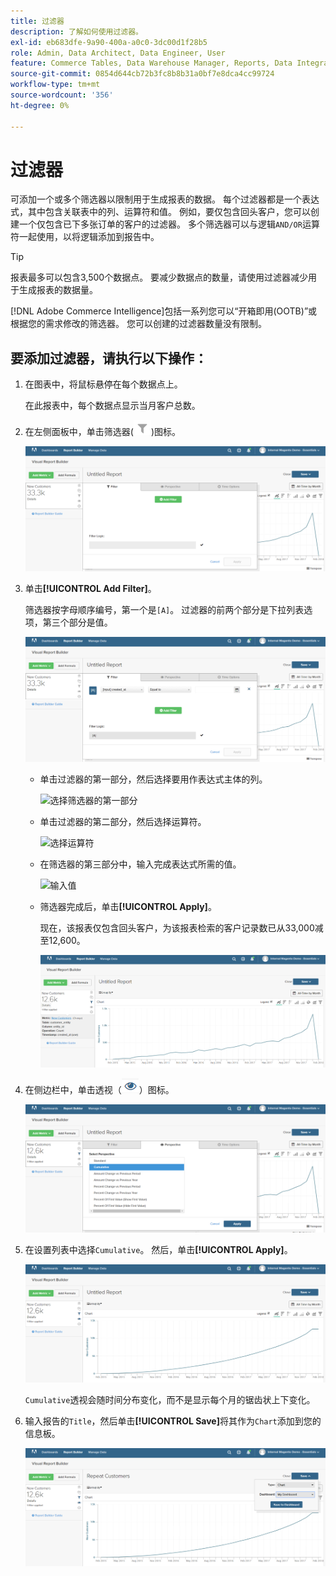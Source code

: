 ```yaml
---
title: 过滤器
description: 了解如何使用过滤器。
exl-id: eb683dfe-9a90-400a-a0c0-3dc00d1f28b5
role: Admin, Data Architect, Data Engineer, User
feature: Commerce Tables, Data Warehouse Manager, Reports, Data Integration
source-git-commit: 0854d644cb72b3fc8b8b31a0bf7e8dca4cc99724
workflow-type: tm+mt
source-wordcount: '356'
ht-degree: 0%

---
```


# 过滤器

可添加一个或多个筛选器以限制用于生成报表的数据。 每个过滤器都是一个表达式，其中包含关联表中的列、运算符和值。 例如，要仅包含回头客户，您可以创建一个仅包含已下多张订单的客户的过滤器。 多个筛选器可以与逻辑`AND/OR`运算符一起使用，以将逻辑添加到报告中。

>[!TIP]
>
>报表最多可以包含3,500个数据点。 要减少数据点的数量，请使用过滤器减少用于生成报表的数据量。

[!DNL Adobe Commerce Intelligence]包括一系列您可以“开箱即用(OOTB)”或根据您的需求修改的筛选器。 您可以创建的过滤器数量没有限制。

## 要添加过滤器，请执行以下操作：

1. 在图表中，将鼠标悬停在每个数据点上。

   在此报表中，每个数据点显示当月客户总数。

1. 在左侧面板中，单击筛选器(![](../../assets/magento-bi-btn-filter.png))图标。

   ![添加筛选器](../../assets/magento-bi-report-builder-filter-add.png)

1. 单击&#x200B;**[!UICONTROL Add Filter]**。

   筛选器按字母顺序编号，第一个是`[A]`。 过滤器的前两个部分是下拉列表选项，第三个部分是值。

   ![](../../assets/magento-bi-report-builder-filter-add-a.png)

   * 单击过滤器的第一部分，然后选择要用作表达式主体的列。

     ![选择筛选器的第一部分](../../assets/magento-bi-report-builder-filter-part1.png)

   * 单击过滤器的第二部分，然后选择运算符。

     ![选择运算符](../../assets/magento-bi-report-builder-filter-part2.png)

   * 在筛选器的第三部分中，输入完成表达式所需的值。

     ![输入值](../../assets/magento-bi-report-builder-filter-part3.png)

   * 筛选器完成后，单击&#x200B;**[!UICONTROL Apply]**。

     现在，该报表仅包含回头客户，为该报表检索的客户记录数已从33,000减至12,600。

     ![已过滤的报告](../../assets/magento-bi-report-builder-filter-report.png)<!--{: .zoom}-->

1. 在侧边栏中，单击透视（![透视图标](../../assets/magento-bi-btn-perspective.png)）图标。

   ![透视](../../assets/magento-bi-report-builder-filter-perspective.png)<!--{: .zoom}-->

1. 在设置列表中选择`Cumulative`。 然后，单击&#x200B;**[!UICONTROL Apply]**。

   ![累积透视](../../assets/magento-bi-report-builder-filter-perspective-cumulative.png)

   `Cumulative`透视会随时间分布变化，而不是显示每个月的锯齿状上下变化。

1. 输入报告的`Title`，然后单击&#x200B;**[!UICONTROL Save]**&#x200B;将其作为`Chart`添加到您的信息板。

   ![保存到仪表板](../../assets/magento-bi-report-builder-filter-perspective-cumulative-save.png)
